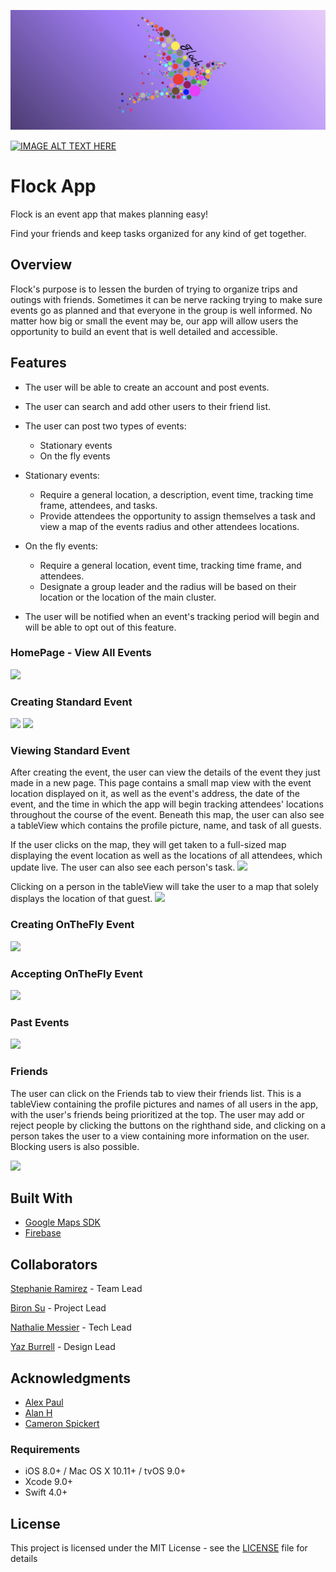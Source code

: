 ![](Images/banner.png)

[![IMAGE ALT TEXT HERE](https://img.youtube.com/vi/YOUTUBE_VIDEO_ID_HERE/0.jpg)](https://www.youtube.com/watch?v=YOUTUBE_VIDEO_ID_HERE)
# Flock App
Flock is an event app that makes planning easy! 

Find your friends and keep tasks organized for any kind of get together.

## Overview

Flock's purpose is to lessen the burden of trying to organize trips and outings with friends. Sometimes it can be nerve racking trying to make sure events go as planned and that everyone in the group is well informed. No matter how big or small the event may be, our app will allow users the opportunity to build an event that is well detailed and accessible.

## Features
* The user will be able to create an account and post events.

* The user can search and add other users to their friend list.

* The user can post two types of events:
  * Stationary events
  * On the fly events

* Stationary events:
  * Require a general location, a description, event time, tracking time frame, attendees, and tasks.
  * Provide attendees the opportunity to assign themselves a task and view a map of the events radius and other attendees locations.

* On the fly events:
  * Require a general location, event time, tracking time frame, and attendees.
  * Designate a group leader and the radius will be based on their location or the location of the main cluster.

* The user will be notified when an event's tracking period will begin and will be able to opt out of this feature.

### HomePage - View All Events
![](gifs/FlockThreeTabIntro.gif)

### Creating Standard Event
![](gifs/FlockCreateStandard1.gif)
![](gifs/FlockCreateStandard2.gif)

### Viewing Standard Event
After creating the event, the user can view the details of the event they just made in a new page. This page contains a small map view with the event location displayed on it, as well as the event's address, the date of the event, and the time in which the app will begin tracking attendees' locations throughout the course of the event. Beneath this map, the user can also see a tableView which contains the profile picture, name, and task of all guests.

If the user clicks on the map, they will get taken to a full-sized map displaying the event location as well as the locations of all attendees, which update live. The user can also see each person's task. 
![](gifs/FlockCreateStandard3.gif)

Clicking on a person in the tableView will take the user to a map that solely displays the location of that guest.
![](gifs/FlockAcceptingStandardEvent.gif)

### Creating OnTheFly Event
![](gifs/FlockCreatingOnTheFly.gif)

### Accepting OnTheFly Event
![](gifs/FlockAcceptingPending.gif)

### Past Events
![](gifs/FlockPastEvents.gif)

### Friends
The user can click on the Friends tab to view their friends list. This is a tableView containing the profile pictures and names of all users in the app, with the user's friends being prioritized at the top. The user may add or reject people by clicking the buttons on the righthand side, and clicking on a person takes the user to a view containing more information on the user. Blocking users is also possible.

![](gifs/FlockAddFriend.gif)


## Built With
* [Google Maps SDK](https://developers.google.com/maps/documentation/ios-sdk/intro)
* [Firebase](https://firebase.google.com/docs) 


## Collaborators

[Stephanie Ramirez](https://github.com/SLRAM) - Team Lead

[Biron Su](https://github.com/BironSu) - Project Lead

[Nathalie Messier](https://github.com/natmess) - Tech Lead

[Yaz Burrell](https://github.com/yazzy4) - Design Lead


## Acknowledgments

* [Alex Paul](https://github.com/alexpaul)
* [Alan H](https://github.com/lynksdomain)
* [Cameron Spickert](https://cameronspickert.com)


### Requirements

* iOS 8.0+ / Mac OS X 10.11+ / tvOS 9.0+
* Xcode 9.0+
* Swift 4.0+


## License

This project is licensed under the MIT License - see the [LICENSE](LICENSE) file for details


